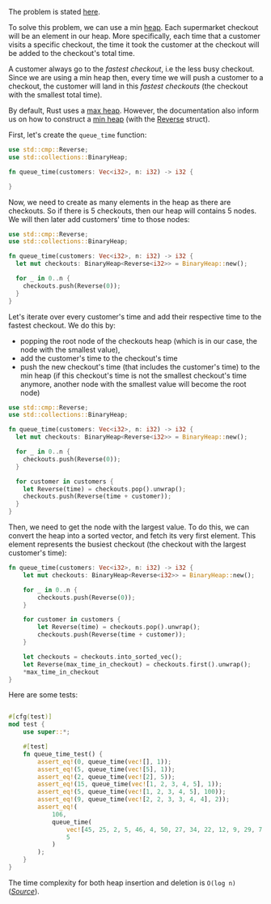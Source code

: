 The problem is stated [here](https://www.codewars.com/kata/57b06f90e298a7b53d000a86).

To solve this problem, we can use a min [heap](https://en.wikipedia.org/wiki/Heap_%28data_structure%29).
Each supermarket checkout will be an element in our heap. More specifically, each time that a customer visits a specific checkout, the time it took the customer at the checkout will be added to the checkout's total time.

A customer always go to the _fastest checkout_, i.e the less busy checkout. Since we are using a min heap then, every time we will push a customer to a checkout, the customer will land in this _fastest checkouts_ (the checkout with the smallest total time).

By default, Rust uses a [max heap](https://doc.rust-lang.org/std/collections/struct.BinaryHeap.html). However, the documentation also inform us on how to construct a [min heap](https://doc.rust-lang.org/std/collections/struct.BinaryHeap.html#min-heap) (with the [Reverse](https://doc.rust-lang.org/std/cmp/struct.Reverse.html) struct).

First, let's create the `queue_time` function:

```rust
use std::cmp::Reverse;
use std::collections::BinaryHeap;

fn queue_time(customers: Vec<i32>, n: i32) -> i32 {

}
```

Now, we need to create as many elements in the heap as there are checkouts. So if there is 5 checkouts, then our heap will contains 5 nodes. We will then later add customers' time to those nodes:

```rust
use std::cmp::Reverse;
use std::collections::BinaryHeap;

fn queue_time(customers: Vec<i32>, n: i32) -> i32 {
  let mut checkouts: BinaryHeap<Reverse<i32>> = BinaryHeap::new();

  for _ in 0..n {
    checkouts.push(Reverse(0));
  }
}
```

Let's iterate over every customer's time and add their respective time to the fastest checkout. We do this by:
- popping the root node of the checkouts heap (which is in our case, the node with the smallest value),
- add the customer's time to the checkout's time
- push the new checkout's time (that includes the customer's time) to the min heap (if this checkout's time is not the smallest checkout's time anymore, another node with the smallest value will become the root node)

```rust
use std::cmp::Reverse;
use std::collections::BinaryHeap;

fn queue_time(customers: Vec<i32>, n: i32) -> i32 {
  let mut checkouts: BinaryHeap<Reverse<i32>> = BinaryHeap::new();

  for _ in 0..n {
    checkouts.push(Reverse(0));
  }

  for customer in customers {
    let Reverse(time) = checkouts.pop().unwrap();
    checkouts.push(Reverse(time + customer));
  }
}
```

Then, we need to get the node with the largest value. To do this, we can convert the heap into a sorted vector, and fetch its very first element. This element represents the busiest checkout (the checkout with the largest customer's time):

```rust
fn queue_time(customers: Vec<i32>, n: i32) -> i32 {
    let mut checkouts: BinaryHeap<Reverse<i32>> = BinaryHeap::new();

    for _ in 0..n {
        checkouts.push(Reverse(0));
    }

    for customer in customers {
        let Reverse(time) = checkouts.pop().unwrap();
        checkouts.push(Reverse(time + customer));
    }

    let checkouts = checkouts.into_sorted_vec();
    let Reverse(max_time_in_checkout) = checkouts.first().unwrap();
    *max_time_in_checkout
}
```

Here are some tests:
```rust

#[cfg(test)]
mod test {
    use super::*;

    #[test]
    fn queue_time_test() {
        assert_eq!(0, queue_time(vec![], 1));
        assert_eq!(5, queue_time(vec![5], 1));
        assert_eq!(2, queue_time(vec![2], 5));
        assert_eq!(15, queue_time(vec![1, 2, 3, 4, 5], 1));
        assert_eq!(5, queue_time(vec![1, 2, 3, 4, 5], 100));
        assert_eq!(9, queue_time(vec![2, 2, 3, 3, 4, 4], 2));
        assert_eq!(
            106,
            queue_time(
                vec![45, 25, 2, 5, 46, 4, 50, 27, 34, 22, 12, 9, 29, 7, 1, 8, 49, 37, 22, 18],
                5
            )
        );
    }
}
```

The time complexity for both heap insertion and deletion is `O(log n)`([_Source_](https://forum.devtalk.com/t/a-common-sense-guide-to-data-structures-and-algorithms-second-edition-pragprog/418)).
